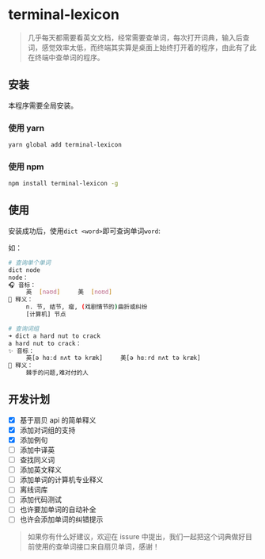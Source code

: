 # terminal-lexicon

> 几乎每天都需要看英文文档，经常需要查单词，每次打开词典，输入后查词，感觉效率太低，而终端其实算是桌面上始终打开着的程序，由此有了此在终端中查单词的程序。

## 安装

本程序需要全局安装。

### 使用 yarn

```bash
yarn global add terminal-lexicon
```

### 使用 npm

```bash
npm install terminal-lexicon -g
```

## 使用

安装成功后，使用`dict <word>`即可查询单词`word`:

如：

```bash
# 查询单个单词
dict node
node：
🎧 音标：
     英  [nəʊd]     美  [noʊd]
🌈 释义：
     n. 节, 结节, 瘤, (戏剧情节的)曲折或纠纷
     [计算机] 节点
```

```bash
# 查询词组
➜ dict a hard nut to crack
a hard nut to crack：
✨ 音标：
     英[ə hɑːd nʌt tə kræk]     美[ə hɑːrd nʌt tə kræk]
🌈 释义：
     棘手的问题,难对付的人
```

## 开发计划

* [x] 基于扇贝 api 的简单释义
* [x] 添加对词组的支持
* [x] 添加例句
* [ ] 添加中译英
* [ ] 查找同义词
* [ ] 添加英文释义
* [ ] 添加单词的计算机专业释义
* [ ] 离线词库
* [ ] 添加代码测试
* [ ] 也许要加单词的自动补全
* [ ] 也许会添加单词的纠错提示

> 如果你有什么好建议，欢迎在 issure 中提出，我们一起把这个词典做好目前使用的查单词接口来自扇贝单词，感谢！
